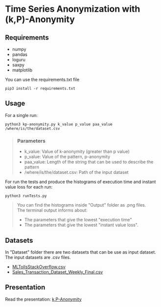 # Time Series Anonymization with (k,P)-Anonymity

## Requirements
- numpy
- pandas
- loguru
- saxpy
- matplotlib

You can use the requirements.txt file
```console
pip3 install -r requirements.txt
```

## Usage
For a single run:
```console
python3 kp-anonymity.py k_value p_value paa_value /where/is/the/dataset.csv
```
>### Parameters
> - k_value: Value of k-anonymity (greater than p value)
> - p_value: Value of the pattern, p-anonymity
> - paa_value: Length of the string that can be used to describe the pattern
> - /where/is/the/dataset.csv: Path of the input dataset

For run the tests and produce the histograms of execution time and instant value loss for each run:
```console
python3 runTests.py
```
> You can find the histograms inside "Output" folder as .png files.\
> The terminal output informs about:
> - The parameters that give the lowest "execution time"
> - The parameters that give the lowest "instant value loss".

## Datasets
In "Dataset" folder there are two datasets that can be use as input dataset. The input datasets are .csv files.
- [MLTollsStackOverflow.csv](./Dataset/MLTollsStackOverflow.csv)
- [Sales_Transaction_Dataset_Weekly_Final.csv](./Dataset/Sales_Transaction_Dataset_Weekly_Final.csv)

## Presentation
Read the presentation: [k,P-Anonymity](./k_P-Anonymity.pdf)
